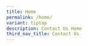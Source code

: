 ```yaml
---
title: Home
permalink: /home/
variant: tiptap
description: Contact Us Home
third_nav_title: Contact Us
---
```

